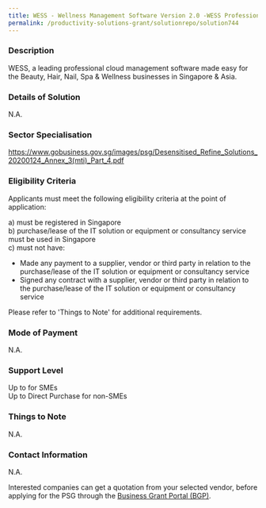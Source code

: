 ```yaml
---
title: WESS - Wellness Management Software Version 2.0 -WESS Professional - All in one
permalink: /productivity-solutions-grant/solutionrepo/solution744
---
```


### Description

WESS, a leading professional cloud management software made easy for the Beauty, Hair, Nail, Spa & Wellness businesses in Singapore & Asia.

### Details of Solution

N.A.

### Sector Specialisation

https://www.gobusiness.gov.sg/images/psg/Desensitised_Refine_Solutions_20200124_Annex_3(mti)_Part_4.pdf

### Eligibility Criteria

Applicants must meet the following eligibility criteria at the point of application:

a) must be registered in Singapore <br>
b) purchase/lease of the IT solution or equipment or consultancy service must be used in Singapore <br>
c) must not have:
- Made any payment to a supplier, vendor or third party in relation to the purchase/lease of the IT solution or equipment or consultancy service
- Signed any contract with a supplier, vendor or third party in relation to the purchase/lease of the IT solution or equipment or consultancy service

Please refer to 'Things to Note' for additional requirements.

### Mode of Payment
N.A.

### Support Level
Up to  for SMEs <br>
Up to Direct Purchase for non-SMEs

### Things to Note
N.A.

### Contact Information
N.A.

Interested companies can get a quotation from your selected vendor, before applying for the PSG through the <a target='_blank' rel='noopener' href='https://www.businessgrants.gov.sg/'>Business Grant Portal (BGP)</a>.
